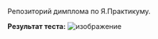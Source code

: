 Репозиторий димплома по Я.Практикуму. 

**Результат теста:**
![изображение](https://github.com/Clque/QA_automation_14_diplom/assets/115091540/939a7785-876b-4c98-9986-f846bdf46727)
